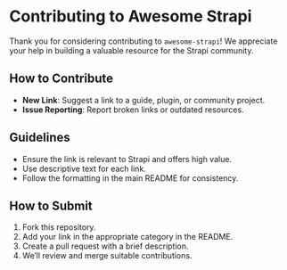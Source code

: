 # Contributing to Awesome Strapi

Thank you for considering contributing to `awesome-strapi`! We appreciate your help in building a valuable resource for the Strapi community.

## How to Contribute

- **New Link**: Suggest a link to a guide, plugin, or community project.
- **Issue Reporting**: Report broken links or outdated resources.

## Guidelines

- Ensure the link is relevant to Strapi and offers high value.
- Use descriptive text for each link.
- Follow the formatting in the main README for consistency.

## How to Submit

1. Fork this repository.
2. Add your link in the appropriate category in the README.
3. Create a pull request with a brief description.
4. We’ll review and merge suitable contributions.
